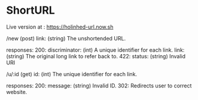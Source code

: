 # ShortURL

Live version at : https://holinhed-url.now.sh

/new (post)
  link: (string) The unshortended URL.
  
  responses:
    200:
      discriminator: (int) A unique identifier for each link.
      link: (string) The original long link to refer back to.
    422:
      status: (string) Invalid URI
      
 /u/:id (get)
    id: (int) The unique identifier for each link.
    
   responses:
     200:
       message: (string) Invalid ID.
     302: 
       Redirects user to correct website.

